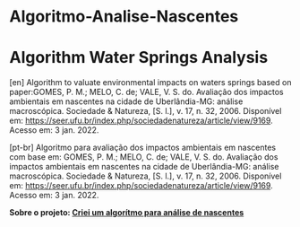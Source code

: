 # Algoritmo-Analise-Nascentes
# Algorithm Water Springs Analysis

[en] Algorithm to valuate environmental impacts on waters springs based on paper:GOMES, P. M.; MELO, C. de; VALE, V. S. do. Avaliação dos impactos ambientais em nascentes na cidade de Uberlândia-MG: análise macroscópica. Sociedade &amp; Natureza, [S. l.], v. 17, n. 32, 2006. Disponível em: https://seer.ufu.br/index.php/sociedadenatureza/article/view/9169. Acesso em: 3 jan. 2022.


[pt-br] Algoritmo para avaliação dos impactos ambientais em nascentes com base em: GOMES, P. M.; MELO, C. de; VALE, V. S. do. Avaliação dos impactos ambientais em nascentes na cidade de Uberlândia-MG: análise macroscópica. Sociedade &amp; Natureza, [S. l.], v. 17, n. 32, 2006. Disponível em: https://seer.ufu.br/index.php/sociedadenatureza/article/view/9169. Acesso em: 3 jan. 2022.

**Sobre o projeto: [Criei um algorítmo para análise de nascentes](https://medium.com/@roberto.dias./criei-um-algor%C3%ADtmo-para-an%C3%A1lise-de-nascentes-3f19a43c39d9?p=3f19a43c39d9)**
